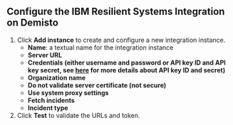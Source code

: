 
## Configure the IBM Resilient Systems Integration on Demisto

1.  Click **Add instance** to create and configure a new integration instance.
    *   **Name**: a textual name for the integration instance
    *   **Server URL**
    *   **Credentials (either username and password or API key ID and API key secret, see [here](https://www.ibm.com/support/knowledgecenter/SSBRUQ_35.0.0/com.ibm.resilient.doc/admin/API_accounts.htm) for more details about API key ID and secret)**
    *   **Organization name**
    *   **Do not validate server certificate (not secure)**
    *   **Use system proxy settings**
    *   **Fetch incidents**
    *   **Incident type**
2.  Click **Test** to validate the URLs and token.
